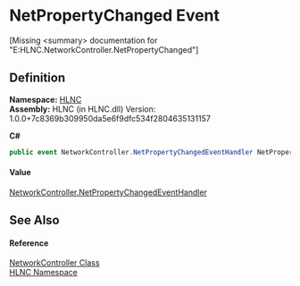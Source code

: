 # NetPropertyChanged Event


\[Missing &lt;summary&gt; documentation for "E:HLNC.NetworkController.NetPropertyChanged"\]



## Definition
**Namespace:** <a href="N_HLNC">HLNC</a>  
**Assembly:** HLNC (in HLNC.dll) Version: 1.0.0+7c8369b309950da5e6f9dfc534f2804635131157

**C#**
``` C#
public event NetworkController.NetPropertyChangedEventHandler NetPropertyChanged
```



#### Value
<a href="T_HLNC_NetworkController_NetPropertyChangedEventHandler">NetworkController.NetPropertyChangedEventHandler</a>

## See Also


#### Reference
<a href="T_HLNC_NetworkController">NetworkController Class</a>  
<a href="N_HLNC">HLNC Namespace</a>  
